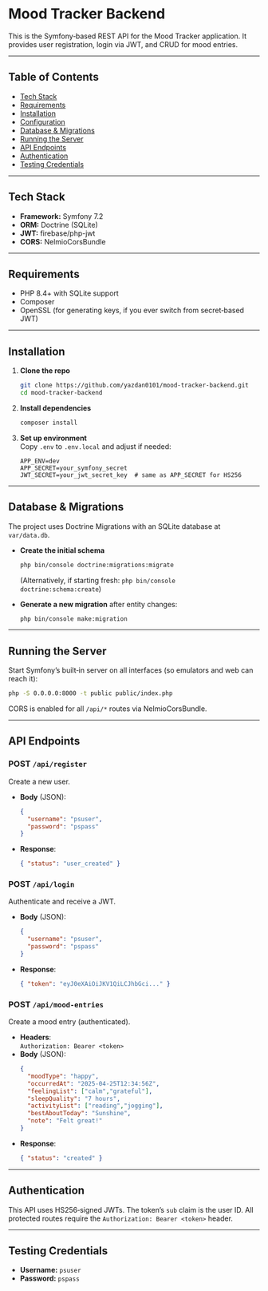 # Mood Tracker Backend

This is the Symfony‑based REST API for the Mood Tracker application. It provides user registration, login via JWT, and CRUD for mood entries.

---

## Table of Contents

- [Tech Stack](#tech-stack)  
- [Requirements](#requirements)  
- [Installation](#installation)  
- [Configuration](#configuration)  
- [Database & Migrations](#database--migrations)  
- [Running the Server](#running-the-server)  
- [API Endpoints](#api-endpoints)  
- [Authentication](#authentication)  
- [Testing Credentials](#testing-credentials)
---

## Tech Stack

- **Framework:** Symfony 7.2  
- **ORM:** Doctrine (SQLite)  
- **JWT:** firebase/php-jwt  
- **CORS:** NelmioCorsBundle  

---

## Requirements

- PHP 8.4+ with SQLite support  
- Composer  
- OpenSSL (for generating keys, if you ever switch from secret‑based JWT)  

---

## Installation

1. **Clone the repo**  
   ```bash
   git clone https://github.com/yazdan0101/mood-tracker-backend.git
   cd mood-tracker-backend
   ```

2. **Install dependencies**  
   ```bash
   composer install
   ```

3. **Set up environment**  
   Copy `.env` to `.env.local` and adjust if needed:
   ```dotenv
   APP_ENV=dev
   APP_SECRET=your_symfony_secret
   JWT_SECRET=your_jwt_secret_key  # same as APP_SECRET for HS256
   ```

---

## Database & Migrations

The project uses Doctrine Migrations with an SQLite database at `var/data.db`.

- **Create the initial schema**  
  ```bash
  php bin/console doctrine:migrations:migrate
  ```  
  (Alternatively, if starting fresh: `php bin/console doctrine:schema:create`)

- **Generate a new migration** after entity changes:  
  ```bash
  php bin/console make:migration
  ```

---

## Running the Server

Start Symfony’s built‑in server on all interfaces (so emulators and web can reach it):

```bash
php -S 0.0.0.0:8000 -t public public/index.php
```

CORS is enabled for all `/api/*` routes via NelmioCorsBundle.

---

## API Endpoints

### POST `/api/register`

Create a new user.

- **Body** (JSON):
  ```json
  {
    "username": "psuser",
    "password": "pspass"
  }
  ```
- **Response**:
  ```json
  { "status": "user_created" }
  ```

### POST `/api/login`

Authenticate and receive a JWT.

- **Body** (JSON):
  ```json
  {
    "username": "psuser",
    "password": "pspass"
  }
  ```
- **Response**:
  ```json
  { "token": "eyJ0eXAiOiJKV1QiLCJhbGci..." }
  ```

### POST `/api/mood-entries`

Create a mood entry (authenticated).

- **Headers**:  
  `Authorization: Bearer <token>`
- **Body** (JSON):
  ```json
  {
    "moodType": "happy",
    "occurredAt": "2025-04-25T12:34:56Z",
    "feelingList": ["calm","grateful"],
    "sleepQuality": "7 hours",
    "activityList": ["reading","jogging"],
    "bestAboutToday": "Sunshine",
    "note": "Felt great!"
  }
  ```
- **Response**:
  ```json
  { "status": "created" }
  ```

---

## Authentication

This API uses HS256‑signed JWTs. The token’s `sub` claim is the user ID. All protected routes require the `Authorization: Bearer <token>` header.

---

## Testing Credentials

- **Username:** `psuser`  
- **Password:** `pspass`




